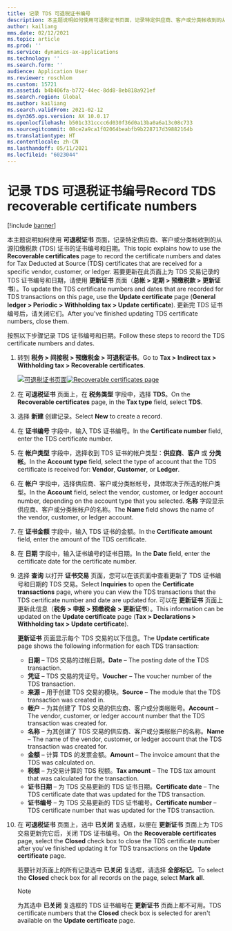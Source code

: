 ```yaml
---
title: 记录 TDS 可退税证书编号
description: 本主题说明如何使用可退税证书页面，记录特定供应商、客户或分类帐收到的从源扣缴税款 (TDS) 证书的证书编号和日期。
author: kailiang
mms.date: 02/12/2021
ms.topic: article
ms.prod: ''
ms.service: dynamics-ax-applications
ms.technology: ''
ms.search.form: ''
audience: Application User
ms.reviewer: roschlom
ms.custom: 15721
ms.assetid: b4b406fa-b772-44ec-8dd8-8eb818a921ef
ms.search.region: Global
ms.author: kailiang
ms.search.validFrom: 2021-02-12
ms.dyn365.ops.version: AX 10.0.17
ms.openlocfilehash: b501c331cccc6d030f36d0a13ba0a6a13c08c733
ms.sourcegitcommit: 08ce2a9ca1f02064beabfb9b228717d39882164b
ms.translationtype: HT
ms.contentlocale: zh-CN
ms.lasthandoff: 05/11/2021
ms.locfileid: "6023044"
---
```

# <a name="record-tds-recoverable-certificate-numbers"></a><span data-ttu-id="c2d84-103">记录 TDS 可退税证书编号</span><span class="sxs-lookup"><span data-stu-id="c2d84-103">Record TDS recoverable certificate numbers</span></span>

[!include [banner](../includes/banner.md)]

<span data-ttu-id="c2d84-104">本主题说明如何使用 **可退税证书** 页面，记录特定供应商、客户或分类帐收到的从源扣缴税款 (TDS) 证书的证书编号和日期。</span><span class="sxs-lookup"><span data-stu-id="c2d84-104">This topic explains how to use the **Recoverable certificates** page to record the certificate numbers and dates for Tax Deducted at Source (TDS) certificates that are received for a specific vendor, customer, or ledger.</span></span> <span data-ttu-id="c2d84-105">若要更新在此页面上为 TDS 交易记录的 TDS 证书编号和日期，请使用 **更新证书** 页面（**总帐 \> 定期 \> 预缴税款 \> 更新证书**）。</span><span class="sxs-lookup"><span data-stu-id="c2d84-105">To update the TDS certificate numbers and dates that are recorded for TDS transactions on this page, use the **Update certificate** page (**General ledger \> Periodic \> Withholding tax \> Update certificate**).</span></span> <span data-ttu-id="c2d84-106">更新完 TDS 证书编号后，请关闭它们。</span><span class="sxs-lookup"><span data-stu-id="c2d84-106">After you've finished updating TDS certificate numbers, close them.</span></span>

<span data-ttu-id="c2d84-107">按照以下步骤记录 TDS 证书编号和日期。</span><span class="sxs-lookup"><span data-stu-id="c2d84-107">Follow these steps to record the TDS certificate numbers and dates.</span></span>

1. <span data-ttu-id="c2d84-108">转到 **税务 \> 间接税 \> 预缴税金 \> 可退税证书**。</span><span class="sxs-lookup"><span data-stu-id="c2d84-108">Go to **Tax \> Indirect tax \> Withholding tax \> Recoverable certificates**.</span></span>

    <span data-ttu-id="c2d84-109">[![可退税证书页面](./media/apac-ind-TDS-49.png)](./media/apac-ind-TDS-49.png)</span><span class="sxs-lookup"><span data-stu-id="c2d84-109">[![Recoverable certificates page](./media/apac-ind-TDS-49.png)](./media/apac-ind-TDS-49.png)</span></span> 

2. <span data-ttu-id="c2d84-110">在 **可退税证书** 页面上，在 **税务类型** 字段中，选择 **TDS**。</span><span class="sxs-lookup"><span data-stu-id="c2d84-110">On the **Recoverable certificates** page, in the **Tax type** field, select **TDS**.</span></span>
3. <span data-ttu-id="c2d84-111">选择 **新建** 创建记录。</span><span class="sxs-lookup"><span data-stu-id="c2d84-111">Select **New** to create a record.</span></span>
4. <span data-ttu-id="c2d84-112">在 **证书编号** 字段中，输入 TDS 证书编号。</span><span class="sxs-lookup"><span data-stu-id="c2d84-112">In the **Certificate number** field, enter the TDS certificate number.</span></span>
5. <span data-ttu-id="c2d84-113">在 **帐户类型** 字段中，选择收到 TDS 证书的帐户类型：**供应商**、**客户** 或 **分类帐**。</span><span class="sxs-lookup"><span data-stu-id="c2d84-113">In the **Account type** field, select the type of account that the TDS certificate is received for: **Vendor**, **Customer**, or **Ledger**.</span></span>
6. <span data-ttu-id="c2d84-114">在 **帐户** 字段中，选择供应商、客户或分类帐帐号，具体取决于所选的帐户类型。</span><span class="sxs-lookup"><span data-stu-id="c2d84-114">In the **Account** field, select the vendor, customer, or ledger account number, depending on the account type that you selected.</span></span> <span data-ttu-id="c2d84-115">**名称** 字段显示供应商、客户或分类帐帐户的名称。</span><span class="sxs-lookup"><span data-stu-id="c2d84-115">The **Name** field shows the name of the vendor, customer, or ledger account.</span></span>
7. <span data-ttu-id="c2d84-116">在 **证书金额** 字段中，输入 TDS 证书的金额。</span><span class="sxs-lookup"><span data-stu-id="c2d84-116">In the **Certificate amount** field, enter the amount of the TDS certificate.</span></span>
8. <span data-ttu-id="c2d84-117">在 **日期** 字段中，输入证书编号的证书日期。</span><span class="sxs-lookup"><span data-stu-id="c2d84-117">In the **Date** field, enter the certificate date for the certificate number.</span></span>
9. <span data-ttu-id="c2d84-118">选择 **查询** 以打开 **证书交易** 页面，您可以在该页面中查看更新了 TDS 证书编号和日期的 TDS 交易。</span><span class="sxs-lookup"><span data-stu-id="c2d84-118">Select **Inquiries** to open the **Certificate transactions** page, where you can view the TDS transactions that the TDS certificate number and date are updated for.</span></span> <span data-ttu-id="c2d84-119">可以在 **更新证书** 页面上更新此信息（**税务 \> 申报 \> 预缴税金 \> 更新证书**）。</span><span class="sxs-lookup"><span data-stu-id="c2d84-119">This information can be updated on the **Update certificate** page (**Tax \> Declarations \> Withholding tax \> Update certificate**).</span></span>

    <span data-ttu-id="c2d84-120">**更新证书** 页面显示每个 TDS 交易的以下信息。</span><span class="sxs-lookup"><span data-stu-id="c2d84-120">The **Update certificate** page shows the following information for each TDS transaction:</span></span>

    - <span data-ttu-id="c2d84-121">**日期** – TDS 交易的过帐日期。</span><span class="sxs-lookup"><span data-stu-id="c2d84-121">**Date** – The posting date of the TDS transaction.</span></span>
    - <span data-ttu-id="c2d84-122">**凭证** – TDS 交易的凭证号。</span><span class="sxs-lookup"><span data-stu-id="c2d84-122">**Voucher** – The voucher number of the TDS transaction.</span></span>
    - <span data-ttu-id="c2d84-123">**来源** – 用于创建 TDS 交易的模块。</span><span class="sxs-lookup"><span data-stu-id="c2d84-123">**Source** – The module that the TDS transaction was created in.</span></span>
    - <span data-ttu-id="c2d84-124">**帐户** – 为其创建了 TDS 交易的供应商、客户或分类帐帐号。</span><span class="sxs-lookup"><span data-stu-id="c2d84-124">**Account** – The vendor, customer, or ledger account number that the TDS transaction was created for.</span></span>
    - <span data-ttu-id="c2d84-125">**名称** – 为其创建了 TDS 交易的供应商、客户或分类帐帐户的名称。</span><span class="sxs-lookup"><span data-stu-id="c2d84-125">**Name** – The name of the vendor, customer, or ledger account that the TDS transaction was created for.</span></span>
    - <span data-ttu-id="c2d84-126">**金额** – 计算 TDS 的发票金额。</span><span class="sxs-lookup"><span data-stu-id="c2d84-126">**Amount** – The invoice amount that the TDS was calculated on.</span></span>
    - <span data-ttu-id="c2d84-127">**税额** – 为交易计算的 TDS 税额。</span><span class="sxs-lookup"><span data-stu-id="c2d84-127">**Tax amount** – The TDS tax amount that was calculated for the transaction.</span></span>
    - <span data-ttu-id="c2d84-128">**证书日期** – 为 TDS 交易更新的 TDS 证书日期。</span><span class="sxs-lookup"><span data-stu-id="c2d84-128">**Certificate date** – The TDS certificate date that was updated for the TDS transaction.</span></span>
    - <span data-ttu-id="c2d84-129">**证书编号** – 为 TDS 交易更新的 TDS 证书编号。</span><span class="sxs-lookup"><span data-stu-id="c2d84-129">**Certificate number** – TDS certificate number that was updated for the TDS transaction.</span></span>

10. <span data-ttu-id="c2d84-130">在 **可退税证书** 页面上，选中 **已关闭** 复选框，以便在 **更新证书** 页面上为 TDS 交易更新完它后，关闭 TDS 证书编号。</span><span class="sxs-lookup"><span data-stu-id="c2d84-130">On the **Recoverable certificates** page, select the **Closed** check box to close the TDS certificate number after you've finished updating it for TDS transactions on the **Update certificate** page.</span></span>

    <span data-ttu-id="c2d84-131">若要针对页面上的所有记录选中 **已关闭** 复选框，请选择 **全部标记**。</span><span class="sxs-lookup"><span data-stu-id="c2d84-131">To select the **Closed** check box for all records on the page, select **Mark all**.</span></span>

    > [!NOTE]
    > <span data-ttu-id="c2d84-132">为其选中 **已关闭** 复选框的 TDS 证书编号在 **更新证书** 页面上都不可用。</span><span class="sxs-lookup"><span data-stu-id="c2d84-132">TDS certificate numbers that the **Closed** check box is selected for aren't available on the **Update certificate** page.</span></span>
